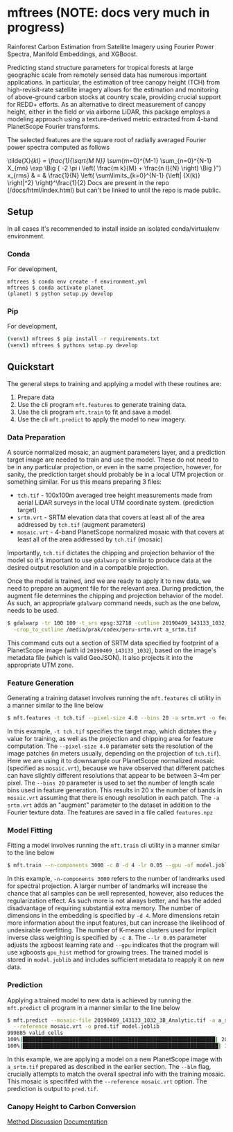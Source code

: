# mftrees (NOTE: docs very much in progress)
Rainforest Carbon Estimation from Satellite Imagery using Fourier Power Spectra, Manifold Embeddings, and XGBoost.

Predicting stand structure parameters for tropical forests at large geographic scale from remotely sensed data has numerous important applications. In particular, the estimation of tree canopy height (TCH) from high-revisit-rate satellite imagery allows for the estimation and monitoring of above-ground carbon stocks at country scale, providing crucial support for REDD+ efforts.  As an alternative to direct measurement of canopy height, either in the field or via airborne LiDAR, this package employs a modeling approach using a texture-derived metric extracted from 4-band PlanetScope Fourier transforms.

The selected features are the square root of radially averaged Fourier power spectra computed as follows

\tilde{X}_{kl} = \frac{1}{\sqrt{M N}} \sum_{m=0}^{M-1} \sum_{n=0}^{N-1} X_{mn} \exp \Big \{ -2 \pi i  \left( \frac{m k}{M} + \frac{n l}{N} \right) \Big \}")
x_{rms} & = & \frac{1}{N} \left( \sum\limits_{k=0}^{N-1} {\left| {X(k)} \right|^2} \right)^\frac{1}{2} 
Docs are present in the repo (/docs/html/index.html) but can't be linked to until the repo is made public.

## Setup

In all cases it's recommended to install inside an isolated conda/virtualenv environment.

### Conda

For development,

```
mftrees $ conda env create -f environment.yml
mftrees $ conda activate planet
(planet) $ python setup.py develop
```

### Pip

For development,

```bash
(venv1) mftrees $ pip install -r requirements.txt
(venv1) mftrees $ pythons setup.py develop
```


## Quickstart

The general steps to training and applying a model with these routines are:

1.  Prepare data
2.  Use the cli program `mft.features` to generate training data.
3.  Use the cli program `mft.train` to fit and save a model.
4.  Use the cli `mft.predict` to apply the model to new imagery.

### Data Preparation

A source normalized mosaic, an augment parameters layer, and a prediction target image are needed to train and use the model.  These do not need to be in any particular projection, or even in the same projection, however, for sanity, the prediction target should probably be in a local UTM projection or something similar.  For us this means preparing 3 files:

* `tch.tif` - 100x100m averaged tree height measurements made from aerial LiDAR surveys in the local UTM coordinate system. (prediction target) 
* `srtm.vrt` - SRTM elevation data that covers at least all  of the area addressed by `tch.tif` (augment parameters)
* `mosaic.vrt` - 4-band PlanetScope normalized mosaic with that covers at least all of the area addressed by `tch.tif` (mosaic)

Importantly, `tch.tif` dictates the chipping and projection behavior of the model so it's important to use `gdalwarp` or similar to produce data at the desired output resolution and in a compatible projection.  

Once the model is trained, and we are ready to apply it to new data, we need to prepare an augment file for the relevant area.  During prediction, the augment file determines the chipping and projection behavior of the model.  As such, an appropriate `gdalwarp` command needs, such as the one below, needs to be used.

```bash
$ gdalwarp -tr 100 100 -t_srs epsg:32718 -cutline 20190409_143133_1032_metadata.json \
  -crop_to_cutline /media/prak/codex/peru-srtm.vrt a_srtm.tif
```

This command cuts out a section of SRTM data specified by footprint of a PlanetScope image (with id `20190409_143133_1032`), based on the image's metadata file (which is valid GeoJSON).  It also projects it into the appropriate UTM zone. 

### Feature Generation

Generating a training dataset involves running the `mft.features` cli utility in a manner similar to the line below

```bash
$ mft.features -t tch.tif --pixel-size 4.0 --bins 20 -a srtm.vrt -o features.npz mosaic.vrt
```

In this example, `-t tch.tif` specifies the target map, which dictates the `y` value for training, as well as the projection and chipping area for feature computation.  The `--pixel-size 4.0` parameter sets the resolution of the image patches (in meters usually, depending on the projection of `tch.tif`).  Here we are using it to downsample our PlanetScope normalized mosaic (specified as `mosaic.vrt`), because we have observed that different patches can have slightly different resolutions that appear to be between 3-4m per pixel.  The `--bins 20` parameter is used to set the number of length scale bins used in feature generation.  This results in 20 x the number of bands in `mosaic.vrt` assuming that there is enough resolution in each patch.  The `-a srtm.vrt` adds an "augment" parameter to the dataset in addition to the Fourier texture data.  The features are saved in a file called `features.npz`

### Model Fitting

Fitting a model involves running the `mft.train` cli utility in a manner similar to the line below

```bash
$ mft.train --n-components 3000 -c 8 -d 4 -lr 0.05 --gpu -of model.joblib features.npz
```

In this example, `-n-components 3000` refers to the number of landmarks used for spectral projection.  A larger number of landmarks will increase the chance that all samples can be well represented, however, also reduces the regularization effect.  As such more is not always better, and has the added disadvantage of requiring substantial extra memory.  The number of dimensions in the embedding is specified by `-d 4`.  More dimensions retain more information about the input features, but can increase the likelihood of undesirable overfitting.  The number of K-means clusters used for implicit inverse class weighting is specified by `-c 8`.  The `--lr 0.05` parameter adjusts the xgboost learning rate and `--gpu` indicates that the program will use xgboosts `gpu_hist` method for growing trees.  The trained model is stored in `model.joblib` and includes sufficient metadata to reapply it on new data.

### Prediction

Applying a trained model to new data is achieved by running the `mft.predict` cli program in a manner similar to the line below

```bash
$ mft.predict --mosaic-file 20190409_143133_1032_3B_Analytic.tif -a a_srtm.tif --blm \
  --reference mosaic.vrt -o pred.tif model.joblib
999885 valid cells
100%|██████████████████████████████████████████████████████████████| 20/20 [49:20<00:00, 152.06s/it]
100%|███████████████████████████████████████████████████████████████| 10/10 [00:42<00:00,  4.21s/it]
```

In this example, we are applying a model on a new PlanetScope image with `a_srtm.tif` prepared as described in the earlier section.  The `--blm` flag, crucially attempts to match the overall spectral info with the training mosaic.  This mosaic is specififed with the `--reference mosaic.vrt` option.  The prediction is output to `pred.tif`.


### Canopy Height to Carbon Conversion


[Method Discussion](https://github.com/pramukta/mftrees/blob/master/DISCUSSION.md)
[Documentation](https://pramukta.github.io/mftrees/html/)

